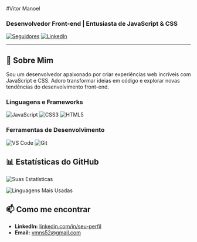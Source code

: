 #Vitor Manoel

### Desenvolvedor Front-end | Entusiasta de JavaScript & CSS

[![Seguidores](https://img.shields.io/github/followers/seu-usuario?style=social)](https://github.com/seu-usuario)
[![LinkedIn](https://img.shields.io/badge/LinkedIn-0077B5?style=flat&logo=linkedin&logoColor=white)](https://linkedin.com/in/vitor-manoel-77b006222/)

---
## 🚀 Sobre Mim

Sou um desenvolvedor apaixonado por criar experiências web incríveis com JavaScript e CSS. Adoro transformar ideias em código e explorar novas tendências do desenvolvimento front-end.

### Linguagens e Frameworks
![JavaScript](https://img.shields.io/badge/JavaScript-F7DF1E?style=for-the-badge&logo=javascript&logoColor=black)
![CSS3](https://img.shields.io/badge/CSS3-1572B6?style=for-the-badge&logo=css3&logoColor=white)
![HTML5](https://img.shields.io/badge/HTML5-E34F26?style=for-the-badge&logo=html5&logoColor=white)

### Ferramentas de Desenvolvimento
![VS Code](https://img.shields.io/badge/VS_Code-007ACC?style=for-the-badge&logo=visual-studio-code&logoColor=white)
![Git](https://img.shields.io/badge/Git-F05032?style=for-the-badge&logo=git&logoColor=white)

## 📊 Estatísticas do GitHub

![Suas Estatísticas](https://github-readme-stats.vercel.app/api?username=Vmns52&show_icons=true&theme=radical)

![Linguagens Mais Usadas](https://github-readme-stats.vercel.app/api/top-langs/?username=Vmns52&layout=compact&theme=radical)

## 📫 Como me encontrar

- **LinkedIn:** [linkedin.com/in/seu-perfil](https://linkedin.com/in/vitor-manoel-77b006222/)
- **Email:** vmns52@gmail.com
<!--
**Vmns52/Vmns52** is a ✨ _special_ ✨ repository because its `README.md` (this file) appears on your GitHub profile.

Here are some ideas to get you started:

- 🔭 I’m currently working on ...
- 🌱 I’m currently learning ...
- 👯 I’m looking to collaborate on ...
- 🤔 I’m looking for help with ...
- 💬 Ask me about ...
- 📫 How to reach me: ...
- 😄 Pronouns: ...
- ⚡ Fun fact: ...
-->

